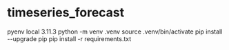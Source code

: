 # timeseries_forecast


pyenv local 3.11.3
python -m venv .venv
source .venv/bin/activate
pip install --upgrade pip
pip install -r requirements.txt